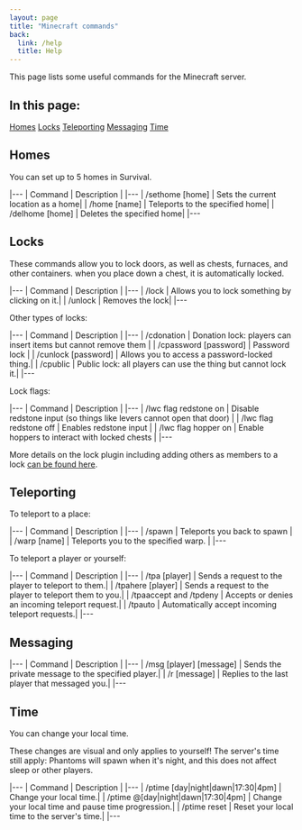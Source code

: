 ```yaml
---
layout: page
title: "Minecraft commands"
back:
  link: /help
  title: Help
---
```


This page lists some useful commands for the Minecraft server.

## In this page:

<a href="#homes" class="action">Homes</a>
<a href="#locks" class="action">Locks</a>
<a href="#teleporting" class="action">Teleporting</a>
<a href="#messaging" class="action">Messaging</a>
<a href="#time" class="action">Time</a>

## Homes

You can set up to 5 homes in Survival.

|---
| Command | Description |
|---
| /sethome [home] | Sets the current location as a home|
| /home [name] | Teleports to the specified home|
| /delhome [home] | Deletes the specified home|
|---

## Locks

These commands allow you to lock doors, as well as chests, furnaces, and other containers. when you place down a chest, it is automatically locked.

|---
| Command | Description |
|---
| /lock | Allows you to lock something by clicking on it.|
| /unlock | Removes the lock|
|---

Other types of locks: 

|---
| Command | Description |
|---
| /cdonation | Donation lock: players can insert items but cannot remove them |
| /cpassword [password] | Password lock |
| /cunlock [password] | Allows you to access a password-locked thing.|
| /cpublic | Public lock: all players can use the thing but cannot lock it.|
|---

Lock flags:

|---
| Command | Description |
|---
| /lwc flag redstone on | Disable redstone input (so things like levers cannot open that door) |
| /lwc flag redstone off | Enables redstone input |
| /lwc flag hopper on | Enable hoppers to interact with locked chests |
|---

More details on the lock plugin including adding others as members to a lock [can be found here](https://github.com/pop4959/LWCX/wiki/Commands).

## Teleporting

To teleport to a place: 

|---
| Command | Description |
|---
| /spawn | Teleports you back to spawn |
| /warp [name] | Teleports you to the specified warp. |
|---

To teleport a player or yourself:

|---
| Command | Description |
|---
| /tpa [player] | Sends a request to the player to teleport to them.|
| /tpahere [player] | Sends a request to the player to teleport them to you.|
| /tpaaccept and /tpdeny | Accepts or denies an incoming teleport request.|
| /tpauto | Automatically accept incoming teleport requests.|
|---

## Messaging

|---
| Command | Description |
|---
| /msg [player] [message] | Sends the private message to the specified player.|
| /r [message] | Replies to the last player that messaged you.|
|---

## Time

You can change your local time. 

These changes are visual and only applies to yourself! The server's time still apply: Phantoms will spawn when it's night, and this does not affect sleep or other players.

|---
| Command | Description |
|---
| /ptime [day\|night\|dawn\|17:30\|4pm] | Change your local time.|
| /ptime @[day\|night\|dawn\|17:30\|4pm] | Change your local time and pause time progression.|
| /ptime reset | Reset your local time to the server's time.|
|---
